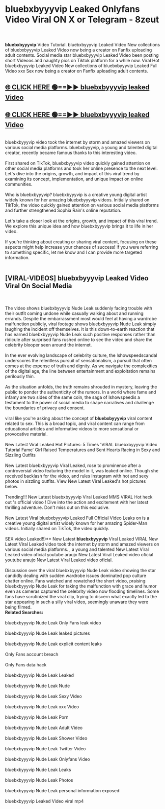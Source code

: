 <h1> bluebxbyyyvip Leaked Onlyfans Video Viral ON X or Telegram - 8zeut </h1>

# 
<br>
<strong>bluebxbyyyvip</strong> Video Tutorial. bluebxbyyyvip Leaked Video New collections of  bluebxbyyyvip Leaked Video now being a creator on Fanfix uploading adult contents. Social media star bluebxbyyyvip Leaked Video been posting short Videoos and naughty pics on Tiktok platform for a while now. Viral Hot bluebxbyyyvip Leaked Video New collections of bluebxbyyyvip Leaked Full Video xxx Sex now being a creator on Fanfix uploading adult contents.
<br>

## [🌐 CLICK HERE 🟢==►► bluebxbyyyvip leaked Video ](https://onlyclips.site?title=bluebxbyyyvip&ref=git)


## [🌐 CLICK HERE 🟢==►► bluebxbyyyvip leaked Video ](https://onlyclips.site?title=bluebxbyyyvip&ref=git)

<br>
bluebxbyyyvip video took the internet by storm and amazed viewers on various social media platforms. bluebxbyyyvip, a young and talented digital creator, recently became famous thanks to this interesting video.
<br><br>
First shared on TikTok, bluebxbyyyvip video quickly gained attention on other social media platforms and took her online presence to the next level. Let's dive into the origins, growth, and impact of this viral trend by examining its concept, implementation, and unique impact on online communities.
<br><br>
Who is bluebxbyyyvip? bluebxbyyyvip is a creative young digital artist widely known for her amazing bluebxbyyyvip videos. Initially shared on TikTok, the video quickly gained attention on various social media platforms and further strengthened Sophia Rain's online reputation.
<br><br>
Let's take a closer look at the origins, growth, and impact of this viral trend. We explore this unique idea and how bluebxbyyyvip brings it to life in her video.
<br><br>
If you're thinking about creating or sharing viral content, focusing on these aspects might help increase your chances of success! If you were referring to something specific, let me know and I can provide more targeted information.
<br><br>
<h2>[VIRAL-VIDEOS] bluebxbyyyvip Leaked Video Viral On Social Media</h2>
<br><br>
The video shows bluebxbyyyvip Nude Leak suddenly facing trouble with their outfit coming undone while casually walking about and running errands. Despite the embarrassment most would feel at having a wardrobe malfunction publicly, viral footage shows bluebxbyyyvip Nude Leak simply laughing the incident off themselves. It is this down-to-earth reaction that has earned bluebxbyyyvip Nude Leak such positive responses rather than ridicule after surprised fans rushed online to see the video and share the celebrity blooper seen around the internet.
<br><br>
In the ever evolving landscape of celebrity culture, the Ishowspeedscandal underscores the relentless pursuit of sensationalism, a pursuit that often comes at the expense of truth and dignity. As we navigate the complexities of the digital age, the line between entertainment and exploitation remains perilously thin.
<br><br>
As the situation unfolds, the truth remains shrouded in mystery, leaving the public to ponder the authenticity of the rumors. In a world where fame and infamy are two sides of the same coin, the saga of Ishowspeedis a testament to the power of social media to shape narratives and challenge the boundaries of privacy and consent.
<br><br>
viral like you're asking about the concept of <strong>bluebxbyyyvip</strong> viral content related to sex. This is a broad topic, and viral content can range from educational articles and informative videos to more sensational or provocative material.
<br><br>
New Latest Viral Leaked Hot Pictures: 5 Times 'VIRAL bluebxbyyyvip Video Tutorial Fame' Girl Raised Temperatures and Sent Hearts Racing in Sexy and Sizzling Outfits
<br><br>
New Latest bluebxbyyyvip Viral Leaked, rose to prominence after a controversial video featuring the model in it, was leaked online. Though she received backlash for the video, and rules Instagram with hot and sexy photos in sizzling outfits. View New Latest Viral Leaked's hot pictures below.
<br><br>
Trending!!! New Latest bluebxbyyyvip Viral Leaked MMS VIRAL Hot heck out 's official video ! Dive into the action and excitement with her latest thrilling adventure. Don't miss out on this exclusive.
<br><br>
New Latest Viral bluebxbyyyvip Leaked Full Official Video Leaks on  is a creative young digital artist widely known for her amazing Spider-Man videos. Initially shared on TikTok, the video quickly.
<br><br>
SEX video Leaked!!)** New Latest <strong>bluebxbyyyvip</strong> Viral Leaked VIRAL New Latest Viral Leaked video took the internet by storm and amazed viewers on various social media platforms. , a young and talented New Latest Viral Leaked video oficial youtube araujo New Latest Viral Leaked video oficial youtube araujo New Latest Viral Leaked video oficial.
<br><br>
Discussion over the viral bluebxbyyyvip Nude Leak video showing the star candidly dealing with sudden wardrobe issues dominated pop culture chatter online. Fans watched and rewatched the short video, praising bluebxbyyyvip Nude Leak for taking the malfunction with grace and humor even as cameras captured the celebrity video now flooding timelines. Some fans have scrutinized the viral clip, trying to discern what exactly led to the star appearing in such a silly viral video, seemingly unaware they were being filmed.
<br>
<strong>Related Searches:</strong>
<br><br>
bluebxbyyyvip Nude Leak Only Fans leak video
<br><br>
bluebxbyyyvip Nude Leak leaked pictures
<br><br>
bluebxbyyyvip Nude Leak explicit content leaks
<br><br>
Only Fans account breach
<br><br>
Only Fans data hack
<br><br>
bluebxbyyyvip Nude Leak Leaked
<br><br>
bluebxbyyyvip Nude Leak Nude
<br><br>
bluebxbyyyvip Nude Leak Sexy Video
<br><br>
bluebxbyyyvip Nude Leak xxx Video
<br><br>
bluebxbyyyvip Nude Leak Porn
<br><br>
bluebxbyyyvip Nude Leak Adult Video
<br><br>
bluebxbyyyvip Nude Leak Shower Video
<br><br>
bluebxbyyyvip Nude Leak Twitter Video
<br><br>
bluebxbyyyvip Nude Leak Onlyfans Video
<br><br>
bluebxbyyyvip Nude Leak Leaks
<br><br>
bluebxbyyyvip Nude Leak Photos
<br><br>
bluebxbyyyvip Nude Leak personal information exposed
<br><br>
bluebxbyyyvip Leaked Video viral mp4